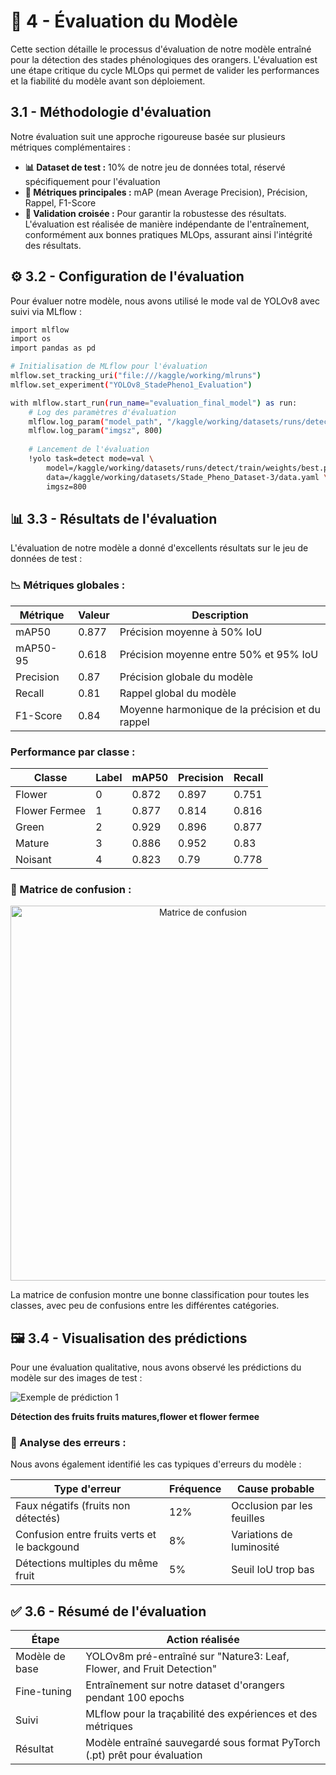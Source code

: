 # 🧪 4 - Évaluation du Modèle

Cette section détaille le processus d'évaluation de notre modèle entraîné pour la détection des stades phénologiques des orangers. L'évaluation est une étape critique du cycle MLOps qui permet de valider les performances et la fiabilité du modèle avant son déploiement.

## 3.1 - Méthodologie d'évaluation

Notre évaluation suit une approche rigoureuse basée sur plusieurs métriques complémentaires :

- **📊 Dataset de test :** 10% de notre jeu de données total, réservé spécifiquement pour l'évaluation
- **🎯 Métriques principales :** mAP (mean Average Precision), Précision, Rappel, F1-Score
- **🔄 Validation croisée :** Pour garantir la robustesse des résultats.
L'évaluation est réalisée de manière indépendante de l'entraînement, conformément aux bonnes pratiques MLOps, assurant ainsi l'intégrité des résultats.

## ⚙️ 3.2 - Configuration de l'évaluation

Pour évaluer notre modèle, nous avons utilisé le mode val de YOLOv8 avec suivi via MLflow :
```bash
import mlflow
import os
import pandas as pd

# Initialisation de MLflow pour l'évaluation
mlflow.set_tracking_uri("file:///kaggle/working/mlruns")
mlflow.set_experiment("YOLOv8_StadePheno1_Evaluation")

with mlflow.start_run(run_name="evaluation_final_model") as run:
    # Log des paramètres d'évaluation
    mlflow.log_param("model_path", "/kaggle/working/datasets/runs/detect/train/weights/best.pt")
    mlflow.log_param("imgsz", 800)
    
    # Lancement de l'évaluation
    !yolo task=detect mode=val \
        model=/kaggle/working/datasets/runs/detect/train/weights/best.pt \
        data=/kaggle/working/datasets/Stade_Pheno_Dataset-3/data.yaml \
        imgsz=800

```

## 📊 3.3 - Résultats de l'évaluation
L'évaluation de notre modèle a donné d'excellents résultats sur le jeu de données de test :
### 📉 Métriques globales :

| Métrique     | Valeur      | Description                                       |
|--------------|-------------|---------------------------------------------------|
|   mAP50      |  0.877      |  Précision moyenne à 50% IoU                      |
|  mAP50-95    |  0.618      |  Précision moyenne entre 50% et 95% IoU           |
|  Precision   |  0.87       |  Précision globale du modèle                      |
|  Recall      |  0.81       |  Rappel global du modèle                          |
|  F1-Score    |  0.84       |  Moyenne harmonique de la précision et du rappel  |

###  Performance par classe :
 
|   Classe        |  Label  |  mAP50  |  Precision  |  Recall           |
|-----------------|---------|---------|-------------|-------------------|
|   Flower        |    0    |  0.872  |    0.897    |       0.751       |
|   Flower Fermee |    1    |  0.877  |    0.814    |       0.816       |
|   Green         |    2    |  0.929  |    0.896    |       0.877       |
|   Mature        |    3    |  0.886  |   0.952     |       0.83        |
|   Noisant       |    4    |  0.823  |    0.79     |       0.778       |         




### 🔄 Matrice de confusion :
<p align="center">
  <img src={require('/static/img/MLops/Confusion Matrix.png').default} alt="Matrice de confusion" width="600px" />
</p>

La matrice de confusion montre une bonne classification pour toutes les classes, avec peu de confusions entre les différentes catégories.


## 🖼️ 3.4 - Visualisation des prédictions

Pour une évaluation qualitative, nous avons observé les prédictions du modèle sur des images de test :

<div style={{ display: "flex", justifyContent: "space-around", alignItems: "center", flexWrap: "wrap" }}>
  <div style={{ textAlign: "center", width: "65%" }}>
    <img src={require('/static/img/MLops/merged_resul2.jpg').default} alt="Exemple de prédiction 1" style={{ maxWidth: "95%", borderRadius: "10px" }} />
    <p><strong>Détection des fruits fruits matures,flower et flower fermee</strong></p>
  </div>
 
</div>

 ### 🧪 Analyse des erreurs :
Nous avons également identifié les cas typiques d'erreurs du modèle :

|   Type d'erreur                                 |    Fréquence    |    Cause probable               |
|-------------------------------------------------|-----------------|---------------------------------|
|   Faux négatifs (fruits non détectés)           |      12%        |    Occlusion par les feuilles   |
|   Confusion entre fruits verts et le backgound  |       8%        |    Variations de luminosité     |
|   Détections multiples du même fruit            |       5%        |    Seuil IoU trop bas           |

## ✅ 3.6 - Résumé de l'évaluation

|      Étape               |        Action réalisée                                   |
|--------------------------|---------------------------------------------------|
|  Modèle de base          |  YOLOv8m pré-entraîné sur "Nature3: Leaf, Flower, and Fruit Detection"                   |
|  Fine-tuning             |  Entraînement sur notre dataset d'orangers pendant 100 epochs                            |
|  Suivi                   |  MLflow pour la traçabilité des expériences et des métriques                             |
|  Résultat                |  Modèle entraîné sauvegardé sous format PyTorch (.pt) prêt pour évaluation               |


